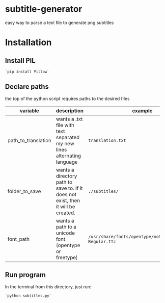 # subtitle-generator
easy way to parse a text file to generate png subtitles

# Installation
## Install PIL
    `pip install Pillow`
## Declare paths
the top of the python script requires paths to the desired files

|variable | description | example |
| - | - | - |
|path_to_translation | wants a .txt file with text separated my new lines alternating language | `translation.txt`
|folder_to_save | wants a directory path to save to. If it does not exist, then it will be created. | `./subtitles/` |
|font_path| wants a path to a unicode font (opentype or freetype)| `/usr/share/fonts/opentype/noto/NotoSansCJK-Regular.ttc` |

## Run program
In the terminal from this directory, just run:

    `python subtitles.py`
